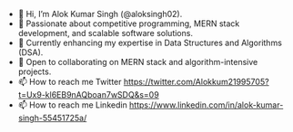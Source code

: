 - 👋 Hi, I’m Alok Kumar Singh (@aloksingh02).
- 👀 Passionate about competitive programming, MERN stack development, and scalable software solutions.
- 🌱 Currently enhancing my expertise in Data Structures and Algorithms (DSA).
- 💞️ Open to collaborating on MERN stack and algorithm-intensive projects.
- 📫 How to reach me  Twitter https://twitter.com/Alokkum21995705?t=Ux9-kl6EB9nAQboan7wSDQ&s=09
- 📫 How to reach me  Linkedin https://www.linkedin.com/in/alok-kumar-singh-55451725a/

<!---
aloksingh02/aloksingh02 is a ✨ special ✨ repository because its `README.md` (this file) appears on your GitHub profile.
You can click the Preview link to take a look at your changes.
--->
